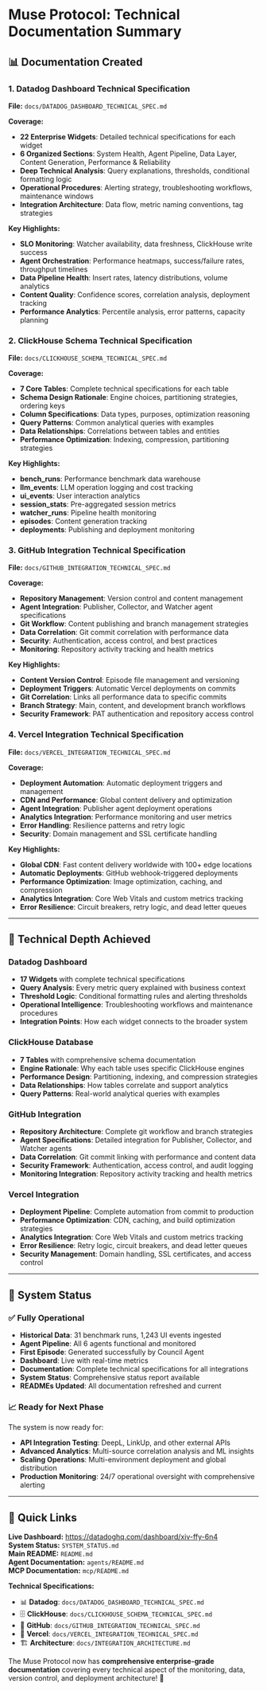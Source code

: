 # Muse Protocol: Technical Documentation Summary

## 📊 Documentation Created

### 1. Datadog Dashboard Technical Specification
**File:** `docs/DATADOG_DASHBOARD_TECHNICAL_SPEC.md`

**Coverage:**
- **22 Enterprise Widgets**: Detailed technical specifications for each widget
- **6 Organized Sections**: System Health, Agent Pipeline, Data Layer, Content Generation, Performance & Reliability
- **Deep Technical Analysis**: Query explanations, thresholds, conditional formatting logic
- **Operational Procedures**: Alerting strategy, troubleshooting workflows, maintenance windows
- **Integration Architecture**: Data flow, metric naming conventions, tag strategies

**Key Highlights:**
- **SLO Monitoring**: Watcher availability, data freshness, ClickHouse write success
- **Agent Orchestration**: Performance heatmaps, success/failure rates, throughput timelines
- **Data Pipeline Health**: Insert rates, latency distributions, volume analytics
- **Content Quality**: Confidence scores, correlation analysis, deployment tracking
- **Performance Analytics**: Percentile analysis, error patterns, capacity planning

### 2. ClickHouse Schema Technical Specification
**File:** `docs/CLICKHOUSE_SCHEMA_TECHNICAL_SPEC.md`

**Coverage:**
- **7 Core Tables**: Complete technical specifications for each table
- **Schema Design Rationale**: Engine choices, partitioning strategies, ordering keys
- **Column Specifications**: Data types, purposes, optimization reasoning
- **Query Patterns**: Common analytical queries with examples
- **Data Relationships**: Correlations between tables and entities
- **Performance Optimization**: Indexing, compression, partitioning strategies

**Key Highlights:**
- **bench_runs**: Performance benchmark data warehouse
- **llm_events**: LLM operation logging and cost tracking
- **ui_events**: User interaction analytics
- **session_stats**: Pre-aggregated session metrics
- **watcher_runs**: Pipeline health monitoring
- **episodes**: Content generation tracking
- **deployments**: Publishing and deployment monitoring

### 3. GitHub Integration Technical Specification
**File:** `docs/GITHUB_INTEGRATION_TECHNICAL_SPEC.md`

**Coverage:**
- **Repository Management**: Version control and content management
- **Agent Integration**: Publisher, Collector, and Watcher agent specifications
- **Git Workflow**: Content publishing and branch management strategies
- **Data Correlation**: Git commit correlation with performance data
- **Security**: Authentication, access control, and best practices
- **Monitoring**: Repository activity tracking and health metrics

**Key Highlights:**
- **Content Version Control**: Episode file management and versioning
- **Deployment Triggers**: Automatic Vercel deployments on commits
- **Git Correlation**: Links all performance data to specific commits
- **Branch Strategy**: Main, content, and development branch workflows
- **Security Framework**: PAT authentication and repository access control

### 4. Vercel Integration Technical Specification
**File:** `docs/VERCEL_INTEGRATION_TECHNICAL_SPEC.md`

**Coverage:**
- **Deployment Automation**: Automatic deployment triggers and management
- **CDN and Performance**: Global content delivery and optimization
- **Agent Integration**: Publisher agent deployment operations
- **Analytics Integration**: Performance monitoring and user metrics
- **Error Handling**: Resilience patterns and retry logic
- **Security**: Domain management and SSL certificate handling

**Key Highlights:**
- **Global CDN**: Fast content delivery worldwide with 100+ edge locations
- **Automatic Deployments**: GitHub webhook-triggered deployments
- **Performance Optimization**: Image optimization, caching, and compression
- **Analytics Integration**: Core Web Vitals and custom metrics tracking
- **Error Resilience**: Circuit breakers, retry logic, and dead letter queues

---

## 🎯 Technical Depth Achieved

### Datadog Dashboard
- **17 Widgets** with complete technical specifications
- **Query Analysis**: Every metric query explained with business context
- **Threshold Logic**: Conditional formatting rules and alerting thresholds
- **Operational Intelligence**: Troubleshooting workflows and maintenance procedures
- **Integration Points**: How each widget connects to the broader system

### ClickHouse Database
- **7 Tables** with comprehensive schema documentation
- **Engine Rationale**: Why each table uses specific ClickHouse engines
- **Performance Design**: Partitioning, indexing, and compression strategies
- **Data Relationships**: How tables correlate and support analytics
- **Query Patterns**: Real-world analytical queries with examples

### GitHub Integration
- **Repository Architecture**: Complete git workflow and branch strategies
- **Agent Specifications**: Detailed integration for Publisher, Collector, and Watcher agents
- **Data Correlation**: Git commit linking with performance and content data
- **Security Framework**: Authentication, access control, and audit logging
- **Monitoring Integration**: Repository activity tracking and health metrics

### Vercel Integration
- **Deployment Pipeline**: Complete automation from commit to production
- **Performance Optimization**: CDN, caching, and build optimization strategies
- **Analytics Integration**: Core Web Vitals and custom metrics tracking
- **Error Resilience**: Retry logic, circuit breakers, and dead letter queues
- **Security Management**: Domain handling, SSL certificates, and access control

---

## 🚀 System Status

### ✅ Fully Operational
- **Historical Data**: 31 benchmark runs, 1,243 UI events ingested
- **Agent Pipeline**: All 6 agents functional and monitored
- **First Episode**: Generated successfully by Council Agent
- **Dashboard**: Live with real-time metrics
- **Documentation**: Complete technical specifications for all integrations
- **System Status**: Comprehensive status report available
- **READMEs Updated**: All documentation refreshed and current

### 📈 Ready for Next Phase
The system is now ready for:
- **API Integration Testing**: DeepL, LinkUp, and other external APIs
- **Advanced Analytics**: Multi-source correlation analysis and ML insights
- **Scaling Operations**: Multi-environment deployment and global distribution
- **Production Monitoring**: 24/7 operational oversight with comprehensive alerting

---

## 🔗 Quick Links

**Live Dashboard:** https://datadoghq.com/dashboard/xiv-ffy-6n4  
**System Status:** `SYSTEM_STATUS.md`  
**Main README:** `README.md`  
**Agent Documentation:** `agents/README.md`  
**MCP Documentation:** `mcp/README.md`  

**Technical Specifications:**
- 📊 **Datadog**: `docs/DATADOG_DASHBOARD_TECHNICAL_SPEC.md`  
- 🗄️ **ClickHouse**: `docs/CLICKHOUSE_SCHEMA_TECHNICAL_SPEC.md`  
- 🔧 **GitHub**: `docs/GITHUB_INTEGRATION_TECHNICAL_SPEC.md`  
- 🚀 **Vercel**: `docs/VERCEL_INTEGRATION_TECHNICAL_SPEC.md`  
- 🏗️ **Architecture**: `docs/INTEGRATION_ARCHITECTURE.md`

The Muse Protocol now has **comprehensive enterprise-grade documentation** covering every technical aspect of the monitoring, data, version control, and deployment architecture! 🎉
